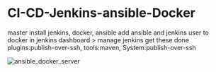 # CI-CD-Jenkins-ansible-Docker

master install jenkins, docker, ansible
add ansible and jenkins user to docker
in jenkins dashboard > manage jenkins get these done plugins:publish-over-ssh, tools:maven, System:publish-over-ssh

![ansible_docker_server](https://github.com/user-attachments/assets/165d0775-5395-4704-888f-358924c60d16)
